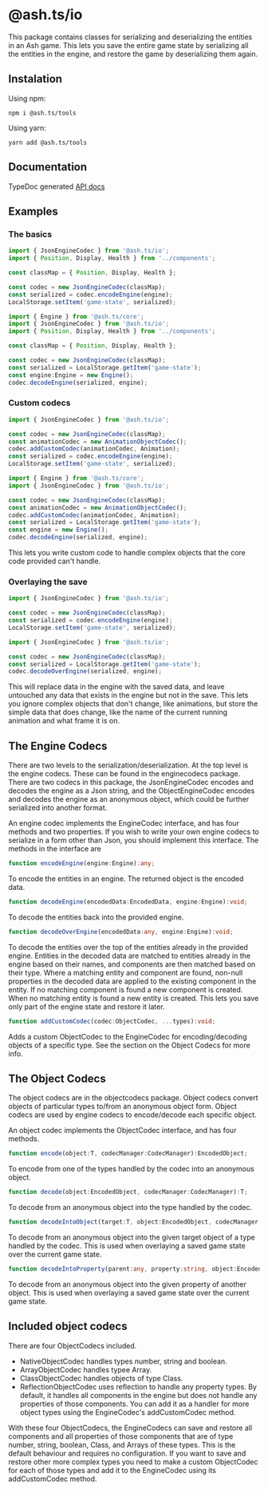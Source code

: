 # @ash.ts/io

This package contains classes for serializing and deserializing the entities in 
an Ash game. This lets you save the entire game state by serializing all the 
entities in the engine, and restore the game by deserializing them again.

## Instalation
Using npm:

`npm i @ash.ts/tools`

Using yarn:

`yarn add @ash.ts/tools`

## Documentation

TypeDoc generated [API docs](https://icek.github.io/ash/modules/_ash_ts_io.html)

## Examples

### The basics

```typescript
import { JsonEngineCodec } from '@ash.ts/io';
import { Position, Display, Health } from '../components';

const classMap = { Position, Display, Health };

const codec = new JsonEngineCodec(classMap);
const serialized = codec.encodeEngine(engine);
LocalStorage.setItem('game-state', serialized);
```

```typescript
import { Engine } from '@ash.ts/core';
import { JsonEngineCodec } from '@ash.ts/io';
import { Position, Display, Health } from '../components';

const classMap = { Position, Display, Health };

const codec = new JsonEngineCodec(classMap);
const serialized = LocalStorage.getItem('game-state');
const engine:Engine = new Engine();
codec.decodeEngine(serialized, engine);
```

### Custom codecs

```typescript
import { JsonEngineCodec } from '@ash.ts/io';

const codec = new JsonEngineCodec(classMap);
const animationCodec = new AnimationObjectCodec();
codec.addCustomCodec(animationCodec, Animation);
const serialized = codec.encodeEngine(engine);
LocalStorage.setItem('game-state', serialized);
```

```typescript
import { Engine } from '@ash.ts/core';
import { JsonEngineCodec } from '@ash.ts/io';

const codec = new JsonEngineCodec(classMap);
const animationCodec = new AnimationObjectCodec();
codec.addCustomCodec(animationCodec, Animation);
const serialized = LocalStorage.getItem('game-state');
const engine = new Engine();
codec.decodeEngine(serialized, engine);
```

This lets you write custom code to handle complex objects that the core code 
provided can't handle.

### Overlaying the save

```typescript
import { JsonEngineCodec } from '@ash.ts/io';

const codec = new JsonEngineCodec(classMap);
const serialized = codec.encodeEngine(engine);
LocalStorage.setItem('game-state', serialized);
```

```typescript
import { JsonEngineCodec } from '@ash.ts/io';

const codec = new JsonEngineCodec(classMap);
const serialized = LocalStorage.getItem('game-state');
codec.decodeOverEngine(serialized, engine);
```

This will replace data in the engine with the saved data, and leave untouched 
any data that exists in the engine but not in the save. This lets you ignore 
complex objects that don't change, like animations, but store the simple data 
that does change, like the name of the current running animation and what frame 
it is on.

## The Engine Codecs

There are two levels to the serialization/deserialization. At the top level is 
the engine codecs. These can be found in the enginecodecs package. There are two
codecs in this package, the JsonEngineCodec encodes and decodes the engine as 
a Json string, and the ObjectEngineCodec encodes and decodes the engine as an 
anonymous object, which could be further serialized into another format.

An engine codec implements the EngineCodec interface, and has four methods and 
two properties. If you wish to write your own engine codecs to serialize in 
a form other than Json, you should implement this interface. The methods in the 
interface are

```typescript
function encodeEngine(engine:Engine):any;
```

To encode the entities in an engine. The returned object is the encoded data.

```typescript
function decodeEngine(encodedData:EncodedData, engine:Engine):void;
```

To decode the entities back into the provided engine.

```typescript
function decodeOverEngine(encodedData:any, engine:Engine):void;
```

To decode the entities over the top of the entities already in the provided 
engine. Entities in the decoded data are matched to entities already in the 
engine based on their names, and components are then matched based on their 
type. Where a matching entity and component are found, non-null properties in 
the decoded data are applied to the existing component in the entity. If no 
matching component is found a new component is created. When no matching entity 
is found a new entity is created. This lets you save only part of the engine 
state and restore it later.

```typescript
function addCustomCodec(codec:ObjectCodec, ...types):void;
```

Adds a custom ObjectCodec to the EngineCodec for encoding/decoding objects of 
a specific type. See the section on the Object Codecs for more info.

## The Object Codecs

The object codecs are in the objectcodecs package. Object codecs convert objects 
of particular types to/from an anonymous object form. Object codecs are used by 
engine codecs to encode/decode each specific object.

An object codec implements the ObjectCodec interface, and has four methods.

```typescript
function encode(object:T, codecManager:CodecManager):EncodedObject;
```

To encode from one of the types handled by the codec into an anonymous object.

```typescript
function decode(object:EncodedObject, codecManager:CodecManager):T;
```

To decode from an anonymous object into the type handled by the codec.

```typescript
function decodeIntoObject(target:T, object:EncodedObject, codecManager:CodecManager):void;
```

To decode from an anonymous object into the given target object of a type 
handled by the codec. This is used when overlaying a saved game state over the 
current game state.

```typescript
function decodeIntoProperty(parent:any, property:string, object:EncodedObject, codecManager:CodecManager):void;
```

To decode from an anonymous object into the given property of another object. 
This is used when overlaying a saved game state over the current game state.

## Included object codecs

There are four ObjectCodecs included.

* NativeObjectCodec handles types number, string and boolean.
* ArrayObjectCodec handles typee Array.
* ClassObjectCodec handles objects of type Class.
* ReflectionObjectCodec uses reflection to handle any property types. 
By default, it handles all components in the engine but does not handle any 
properties of those components. You can add it as a handler for more object 
types using the EngineCodec's addCustomCodec method.

With these four ObjectCodecs, the EngineCodecs can save and restore all 
components and all properties of those components that are of type number, 
string, boolean, Class, and Arrays of these types. This is the default behaviour 
and requires no configuration. If you want to save and restore other more 
complex types you need to make a custom ObjectCodec for each of those types and 
add it to the EngineCodec using its addCustomCodec method.
